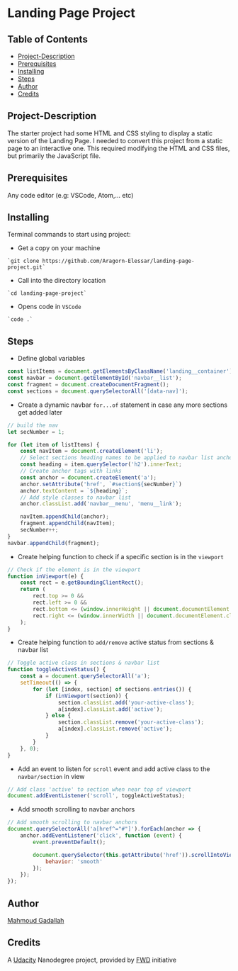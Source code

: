 # Landing Page Project

## Table of Contents

* [Project-Description](#Project-Description)
* [Prerequisites](#Prerequisites)
* [Installing](#Installing)
* [Steps](#Steps)
* [Author](#Author)
* [Credits](#Credits)

## Project-Description

The starter project had some HTML and CSS styling to display a static version of the Landing Page. I needed to convert this project from a static page to an interactive one. This required modifying the HTML and CSS files, but primarily the JavaScript file.

## Prerequisites

Any code editor (e.g: VSCode, Atom,... etc)

## Installing

Terminal commands to start using project:

- Get a copy on your machine
```
`git clone https://github.com/Aragorn-Elessar/landing-page-project.git`
```
- Call into the directory location
```
`cd landing-page-project`
```
- Opens code in `VSCode`
```
`code .`
```

## Steps

- Define global variables
```js
const listItems = document.getElementsByClassName('landing__container');
const navbar = document.getElementById('navbar__list');
const fragment = document.createDocumentFragment();
const sections = document.querySelectorAll('[data-nav]');
```


- Create a dynamic navbar `for...of` statement in case any more sections get added later
```js
// build the nav
let secNumber = 1;

for (let item of listItems) {
    const navItem = document.createElement('li');
    // Select sections heading names to be applied to navbar list anchors
    const heading = item.querySelector('h2').innerText;
    // Create anchor tags with links
    const anchor = document.createElement('a');
    anchor.setAttribute('href', `#section${secNumber}`)
    anchor.textContent = `${heading}`;
    // Add style classes to navbar list
    anchor.classList.add('navbar__menu', 'menu__link');

    navItem.appendChild(anchor);
    fragment.appendChild(navItem);
    secNumber++;
}
navbar.appendChild(fragment);
```

- Create helping function to check if a specific section is in the `viewport`
```js
// Check if the element is in the viewport
function inViewport(e) {
    const rect = e.getBoundingClientRect();
    return (
        rect.top >= 0 &&
        rect.left >= 0 &&
        rect.bottom <= (window.innerHeight || document.documentElement.clientHeight) &&
        rect.right <= (window.innerWidth || document.documentElement.clientWidth)
    );
}
```

- Create helping function to `add/remove` active status from sections & navbar list
```js
// Toggle active class in sections & navbar list
function toggleActiveStatus() {
    const a = document.querySelectorAll('a');
    setTimeout(() => {
        for (let [index, section] of sections.entries()) {
            if (inViewport(section)) {
                section.classList.add('your-active-class');
                a[index].classList.add('active');
            } else {
                section.classList.remove('your-active-class');
                a[index].classList.remove('active');
            }
        }
    }, 0);
}
```


- Add an event to listen for `scroll` event and add active class to the `navbar/section` in view
```js
// Add class 'active' to section when near top of viewport
document.addEventListener('scroll', toggleActiveStatus);
```

- Add smooth scrolling to navbar anchors
```js
// Add smooth scrolling to navbar anchors
document.querySelectorAll('a[href^="#"]').forEach(anchor => {
    anchor.addEventListener('click', function (event) {
        event.preventDefault();

        document.querySelector(this.getAttribute('href')).scrollIntoView({
            behavior: 'smooth'
        });
    });
});
```

## Author

[Mahmoud Gadallah](https://github.com/Aragorn-Elessar)

## Credits

A [Udacity](https://www.udacity.com) Nanodegree project, provided by [FWD](https://egfwd.com/) initiative